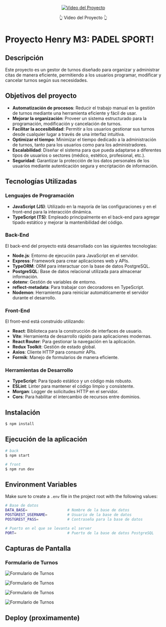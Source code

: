 <p align="center">
  <a href="https://youtu.be/DJmTKRibRag" target="_blank">
    <img src="https://github.com/user-attachments/assets/b7b30a6b-baa4-4f3a-9bda-0fb45afcacd8" alt="Video del Proyecto"/>
  </a>
  <p align="center">
    👆 Video del Proyecto 👆
  </p>
</p>

# Proyecto Henry M3: PADEL SPORT!

## Descripción
Este proyecto es un gestor de turnos diseñado para organizar y administrar citas de manera eficiente, permitiendo a los usuarios programar, modificar y cancelar turnos según sus necesidades.

## Objetivos del proyecto
- **Automatización de procesos**: Reducir el trabajo manual en la gestión de turnos mediante una herramienta eficiente y fácil de usar.  
- **Mejorar la organización**: Proveer un sistema estructurado para la programación, modificación y cancelación de turnos.  
- **Facilitar la accesibilidad**: Permitir a los usuarios gestionar sus turnos desde cualquier lugar a través de una interfaz intuitiva.  
- **Optimizar el tiempo**: Minimizar el tiempo dedicado a la administración de turnos, tanto para los usuarios como para los administradores.  
- **Escalabilidad**: Diseñar el sistema para que pueda adaptarse a diferentes tipos de usuarios o sectores (médico, estético, profesional, etc.).  
- **Seguridad**: Garantizar la protección de los datos personales de los usuarios mediante autenticación segura y encriptación de información.  

## Tecnologías Utilizadas

### Lenguajes de Programación
- **JavaScript (JS)**: Utilizado en la mayoría de las configuraciones y en el front-end para la interacción dinámica.  
- **TypeScript (TS)**: Empleado principalmente en el back-end para agregar tipado estático y mejorar la mantenibilidad del código.

### Back-End
El back-end del proyecto está desarrollado con las siguientes tecnologías:

- **Node.js**: Entorno de ejecución para JavaScript en el servidor.  
- **Express**: Framework para crear aplicaciones web y APIs.  
- **TypeORM**: ORM para interactuar con la base de datos PostgreSQL.  
- **PostgreSQL**: Base de datos relacional utilizada para almacenar información.  
- **dotenv**: Gestión de variables de entorno.  
- **reflect-metadata**: Para trabajar con decoradores en TypeScript.  
- **Nodemon**: Herramienta para reiniciar automáticamente el servidor durante el desarrollo.

### Front-End
El front-end está construido utilizando:

- **React**: Biblioteca para la construcción de interfaces de usuario.  
- **Vite**: Herramienta de desarrollo rápido para aplicaciones modernas.  
- **React Router**: Para gestionar la navegación en la aplicación.  
- **Redux Toolkit**: Gestión de estado global.  
- **Axios**: Cliente HTTP para consumir APIs.  
- **Formik**: Manejo de formularios de manera eficiente.

### Herramientas de Desarrollo
- **TypeScript**: Para tipado estático y un código más robusto.  
- **ESLint**: Linter para mantener el código limpio y consistente.  
- **Morgan**: Logger de solicitudes HTTP en el servidor.  
- **Cors**: Para habilitar el intercambio de recursos entre dominios.  



## Instalación

```bash
$ npm install
```

## Ejecución de la aplicación

```bash
# back
$ npm start

# front
$ npm run dev
```

## Environment Variables
Make sure to create a `.env` file in the project root with the following values:

```bash
# Base de datos
DATA_BASE=                  # Nombre de la base de datos
POSTGREST_USERNAME=         # Usuario de la base de datos
POSTGREST_PASS=             # Contraseña para la base de datos

# Puerto en el que se levanta el server
PORT=                       # Puerto de la base de datos PostgreSQL
```

## Capturas de Pantalla

### Formulario de Turnos
![Formulario de Turnos](https://github.com/user-attachments/assets/522a1ffd-00e1-4ef3-860a-d11bc7a3115c)

![Formulario de Turnos](https://github.com/user-attachments/assets/6dd515e6-3054-4865-963f-383e83d3330c)

![Formulario de Turnos](https://github.com/user-attachments/assets/af96a969-661c-4e0e-a0f8-eb9ab68ee482)

![Formulario de Turnos](https://github.com/user-attachments/assets/65cb9a1a-8330-4aae-a4ea-d2b4e206990b)

## Deploy (proximamente)

